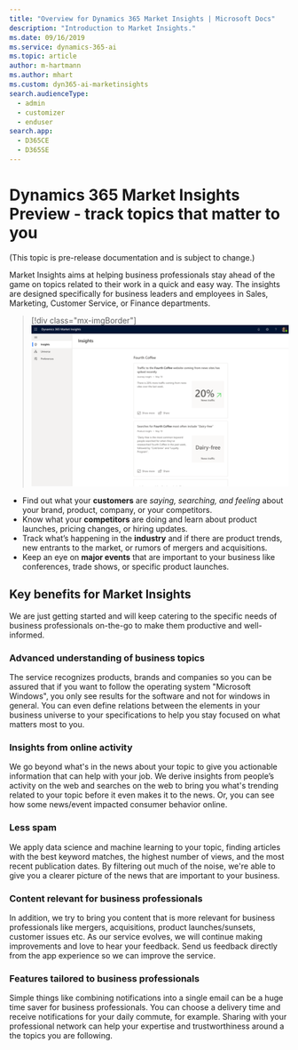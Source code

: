 ```yaml
---
title: "Overview for Dynamics 365 Market Insights | Microsoft Docs"
description: "Introduction to Market Insights."
ms.date: 09/16/2019
ms.service: dynamics-365-ai
ms.topic: article
author: m-hartmann
ms.author: mhart
ms.custom: dyn365-ai-marketinsights
search.audienceType: 
  - admin
  - customizer
  - enduser
search.app: 
  - D365CE
  - D365SE
---
```


# Dynamics 365 Market Insights Preview - track topics that matter to you

(This topic is pre-release documentation and is subject to change.)

Market Insights aims at helping business professionals stay ahead of the game on topics related to their work in a quick and easy way. The insights are designed specifically for business leaders and employees in Sales, Marketing, Customer Service, or Finance departments.

> [!div class="mx-imgBorder"]
> ![Insights feed showing cards with news and more](media/feed-view.png)

- Find out what your **customers** are *saying, searching, and feeling* about your brand, product, company, or your competitors.
- Know what your **competitors** are doing and learn about product launches, pricing changes, or hiring updates.
- Track what’s happening in the **industry** and if there are product trends, new entrants to the market, or rumors of mergers and acquisitions.
- Keep an eye on **major events** that are important to your business like conferences, trade shows, or specific product launches.

## Key benefits for Market Insights

We are just getting started and will keep catering to the specific needs of business professionals on-the-go to make them productive and well-informed.

### Advanced understanding of business topics

The service recognizes products, brands and companies so you can be assured that if you want to follow the operating system "Microsoft Windows", you only see results for the software and not for windows in general. You can even define relations between the elements in your business universe to your specifications to help you stay focused on what matters most to you.

### Insights from online activity

We go beyond what's in the news about your topic to give you actionable information that can help with your job. We derive insights from people’s activity on the web and searches on the web to bring you what's trending related to your topic before it even makes it to the news. Or, you can see how some news/event impacted consumer behavior online.

### Less spam

We apply data science and machine learning to your topic, finding articles with the best keyword matches, the highest number of views, and the most recent publication dates. By filtering out much of the noise, we're able to give you a clearer picture of the news that are important to your business.

### Content relevant for business professionals

In addition, we try to bring you content that is more relevant for business professionals like mergers, acquisitions, product launches/sunsets, customer issues etc. As our service evolves, we will continue making improvements and love to hear your feedback. Send us feedback directly from the app experience so we can improve the service.

### Features tailored to business professionals

Simple things like combining notifications into a single email can be a huge time saver for business professionals. You can choose a delivery time and receive notifications for your daily commute, for example. Sharing with your professional network can help your expertise and trustworthiness around a the topics you are following.
